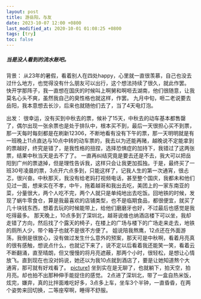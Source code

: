```yaml
---
layout: post
title: 游岳阳，与友
date: 2023-10-07 12:00 +0800
last_modified_at: 2020-10-01 01:08:25 +0800
tags: [try]
toc: false
---
```



##### 当是没人看到的流水账吧。
背景：
从23年的暑假，看着别人在四处happy，心里就一直很羡慕，自己也没去过什么地方，也觉得没有什么朋友可以出行，这个想法持续了很久，就此作罢。
快开学那阵子，我一直想在国庆的时候叫上啊舅和啊咂去湖南，他们很随意，让我莫名心头不爽，虽然我自己的臭性格也就这样，作罢。
九月中旬，咂二老说要去岳阳，我本意想去长沙，后来也就随他们去了，当了4天电灯泡。

出发：
很幸运，没有买到中秋去的票，候补了15天，中秋去的动车基本都售罄了，偶尔出现一张余票也是处于排队中，根本买不到，最后一天很担心买不到票，那一天每时每刻都是在刷新12306，不断地看有没有下午的票，那一天明明就是有一班晚上11点直达与10点中转的动车票的，我去以为还能再赌，越晚说不定能拿到的票越好，终究是错了，是我性格的扭捏，选择恐惧症的加持下，我错过了这两张票，结果中秋当天是去不了了。
一直再纠结究竟是要去还是不去，我大可以把岳阳到广州的票退掉，但是理性告诉我，这样只会让我更加孤独。于是，最终买了一班30号凌晨的票，3点开六点多到，只能这样了，记我人生的第一次通宵，很忐忑，很兴奋。中秋那天，我没有给老妈打视频电话，甚至整个国庆，我都未和他们见过一面，想来实在不孝，中午，拖着越哥和我出去吃，美团上的一家东南亚的菜，分量很大，两个人吃不完，两个人就只是单纯地出去吃饭。回地铁的时候，发现了蜗牛零食仓，算是我最喜欢的店铺类型，也不是临期食品，都很便宜，就买了几十块钱东西，想着去玩的时候能带上，给他们磨磨牙也好，不过最后也感觉是我吃得最多。
那天晚上，10点多到了深圳北，越哥说维也纳酒店楼下可以坐，我却走错了方向，然后找了个露天的椅子，在楼上的广场与楼下的广场走来走去，地铁的厕所人少，带个箱子也就不是很不方便了。
姐说陪我熬鹰，12点还在外面游荡，我倒是很放心，没有做过发生什么意外的预案，那天可是中秋啊，看着月亮真的很有感触，想说点什么，也就记下来了，说不定以后看着我还能笑一笑，看着云不断翻涌，直至晴朗，但又慢慢的将月亮遮蔽，那两个小时，很轻松，是想让心情放飞。直到现在也没对妈说，她还以为我10点就到酒店了，要是让她知道熬个大通宵，那可就有好戏看了。
[picture1](/图片/1.jpg)
坐到实在是无聊了，也就躺下，拍天空，拍月亮。却也拍不出那种伸手能捉住的感觉。
2点进了深圳北，带了一盒自热米饭，炫完，嫌弃，真的比拌面难吃好多，3点多上车，坐车3个半钟，一直昏昏，在两个姿势来回切换，二等座窄啊，睡得不舒服。


